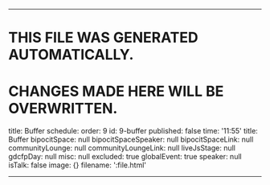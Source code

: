 ----

# THIS FILE WAS GENERATED AUTOMATICALLY.
# CHANGES MADE HERE WILL BE OVERWRITTEN.

title: Buffer
schedule:
  order: 9
  id: 9-buffer
  published: false
  time: '11:55'
  title: Buffer
  bipocitSpace: null
  bipocitSpaceSpeaker: null
  bipocitSpaceLink: null
  communityLounge: null
  communityLoungeLink: null
  liveJsStage: null
  gdcfpDay: null
  misc: null
  excluded: true
  globalEvent: true
  speaker: null
  isTalk: false
  image: {}
filename: ':file.html'

----

